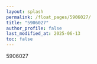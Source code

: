 ```yaml
---
layout: splash
permalink: /float_pages/5906027/
title: "5906027"
author_profile: false
last_modified_at: 2025-06-13
toc: false
---
```

 
5906027
